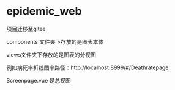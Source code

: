 # epidemic_web
项目迁移至gitee

components 文件夹下存放的是图表本体

views文件夹下存放的是图表的分视图 

例如病死率折线图率路径：http://localhost:8999/#/Deathratepage

Screenpage.vue 是总视图




